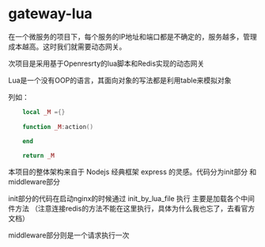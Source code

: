 # gateway-lua


在一个微服务的项目下，每个服务的IP地址和端口都是不确定的，服务越多，管理成本越高。这时我们就需要动态网关。

次项目是采用基于Openresrty的lua脚本和Redis实现的动态网关

Lua是一个没有OOP的语言，其面向对象的写法都是利用table来模拟对象

列如：

```lua
    local _M ={}
    
    function _M:action()
    
    end

    return _M
```

本项目的整体架构来自于 Nodejs 经典框架 express 的灵感。代码分为init部分 和middleware部分

init部分的代码在启动nginx的时候通过 init_by_lua_file 执行 主要是加载各个中间件方法 （注意连接redis的方法不能在这里执行，具体为什么我也忘了，去看官方文档）

middleware部分则是一个请求执行一次


